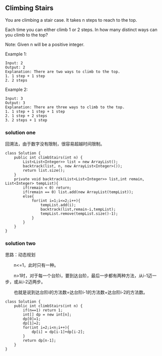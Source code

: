 ## Climbing Stairs
You are climbing a stair case. It takes n steps to reach to the top.

Each time you can either climb 1 or 2 steps. In how many distinct ways can you climb to the top?

Note: Given n will be a positive integer.

Example 1:

	Input: 2
	Output: 2
	Explanation: There are two ways to climb to the top.
	1. 1 step + 1 step
	2. 2 steps
Example 2:

	Input: 3
	Output: 3
	Explanation: There are three ways to climb to the top.
	1. 1 step + 1 step + 1 step
	2. 1 step + 2 steps
	3. 2 steps + 1 step

### solution one 
回溯法，由于数字没有限制，很容易超越时间限制。

	class Solution {
	    public int climbStairs(int n) {
	        List<List<Integer>> list = new ArrayList();
	        backtrack(list, n, new ArrayList<Integer>());
	        return list.size();
	    }
	    private void backtrack(List<List<Integer>> list,int remain, List<Integer> tempList){
	        if(remain < 0) return;
	        if(remain == 0) list.add(new ArrayList(tempList));
	        else{
	            for(int i=1;i<=2;i++){
	                tempList.add(i);
	                backtrack(list,remain-i,tempList);
	                tempList.remove(tempList.size()-1);
	            }
	        }
	    }
	}

### solution two
思路：动态规划

　　n<=1，此时只有一种。

　　n>1时，对于每一个台阶i，要到达台阶，最后一步都有两种方法，从i-1迈一步，或从i-2迈两步。

　　也就是说到达台阶i的方法数=达台阶i-1的方法数+达台阶i-2的方法数。

	class Solution {
	    public int climbStairs(int n) {
	        if(n==1) return 1;
	        int[] dp = new int[n];
	        dp[0]=1;
	        dp[1]=2;
	        for(int i=2;i<n;i++){
	            dp[i] = dp[i-1]+dp[i-2];
	        }
	        return dp[n-1];
	    }
	}
